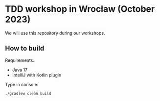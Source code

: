 # TDD workshop in Wrocław (October 2023)

We will use this repository during our workshops.

## How to build

Requirements:
 - Java 17
 - IntelliJ with Kotlin plugin

Type in console:
```bash
./gradlew clean build
```
